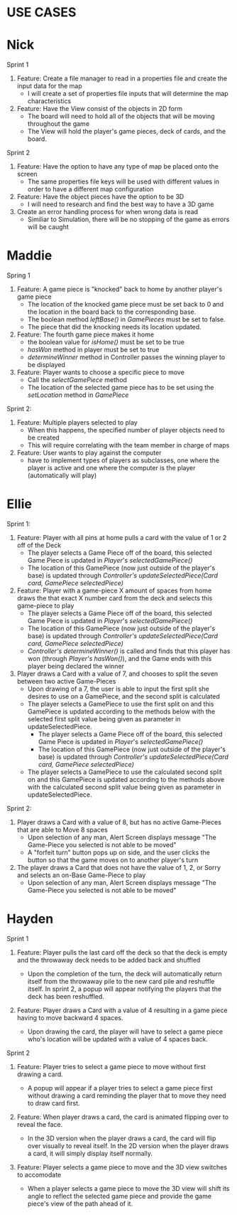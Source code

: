 # USE CASES

# Nick
Sprint 1
1. Feature: Create a file manager to read in a properties file and create the input data for the map
    - I will create a set of properties file inputs that will determine the map characteristics
2. Feature: Have the View consist of the objects in 2D form
    - The board will need to hold all of the objects that will be moving throughout the game
    - The View will hold the player's game pieces, deck of cards, and the board.

Sprint 2
1. Feature: Have the option to have any type of map be placed onto the screen
    -  The same properties file keys will be used with different values in order to have a different map configuration
3. Feature: Have the object pieces have the option to be 3D
    - I will need to research and find the best way to have a 3D game
5. Create an error handling process for when wrong data is read
    - Similiar to Simulation, there will be no stopping of the game as errors will be caught
# Maddie
Spring 1
1. Feature: A game piece is "knocked" back to home by another player's game piece
    * The location of the knocked game piece must be set back to 0 and the location in the board back to the corresponding base. 
    * The boolean method _leftBase()_ in _GamePieces_ must be set to false.
    * The piece that did the knocking needs its location updated.
2. Feature: The fourth game piece makes it home
    * the boolean value for _isHome()_ must be set to be true
    * _hasWon_ method in player must be set to true
    * _determineWinner_ method in Controller passes the winning player to be displayed
3. Feature: Player wants to choose a specific piece to move
    * Call the _selectGamePiece_ method
    * The location of the selected game piece has to be set using the _setLocation_ method in _GamePiece_

Sprint 2:
1. Feature: Multiple players selected to play
    * When this happens, the specified number of player objects need to be created
    * This will require correlating with the team member in charge of maps 
2. Feature: User wants to play against the computer
    * have to implement types of players as subclasses, one where the player is active and one where the computer is the player (automatically will play)

# Ellie
Sprint 1:
1. Feature: Player with all pins at home pulls a card with the value of 1 or 2 off of the Deck 
    * The player selects a Game Piece off of the board, this selected Game Piece is updated in _Player_'s *selectedGamePiece()*
    * The location of this GamePiece (now just outside of the player's base) is updated through *Controller's updateSelectedPiece(Card card, GamePiece selectedPiece)*
2. Feature: Player with a game-piece X amount of spaces from home draws the that exact X number card from the deck and selects this game-piece to play
    * The player selects a Game Piece off of the board, this selected Game Piece is updated in _Player_'s *selectedGamePiece()*
    * The location of this GamePiece (now just outside of the player's base) is updated through *Controller's updateSelectedPiece(Card card, GamePiece selectedPiece)*
    * *Controller's determineWinner()* is called and finds that this player has won (through *Player's hasWon()*), and the Game ends with this player being declared the winner
3. Player draws a Card with a value of 7, and chooses to split the seven between two active Game-Pieces
    * Upon drawing of a 7, the user is able to input the first split she desires to use on a GamePiece, and the second split is calculated
    * The player selects a GamePiece to use the first split on and this GamePiece is updated according to the methods below with the selected first split value being given as parameter in updateSelectedPiece.
        * The player selects a Game Piece off of the board, this selected Game Piece is updated in _Player_'s *selectedGamePiece()*
        * The location of this GamePiece (now just outside of the player's base) is updated through *Controller's updateSelectedPiece(Card card, GamePiece selectedPiece)*
    * The player selects a GamePiece to use the calculated second split on and this GamePiece is updated according to the methods above with the calculated second split value being given as parameter in updateSelectedPiece.

Sprint 2:
1. Player draws a Card with a value of 8, but has no active Game-Pieces that are able to Move 8 spaces
    * Upon selection of any man, Alert Screen displays message "The Game-Piece you selected is not able to be moved"
    * A "forfeit turn" button pops up on side, and the user clicks the button so that the game moves on to another player's turn
2. The player draws a Card that does not have the value of 1, 2, or Sorry and selects an on-Base Game-Piece to play
    * Upon selection of any man, Alert Screen displays message "The Game-Piece you selected is not able to be moved"
# Hayden
Sprint 1
1. Feature: Player pulls the last card off the deck so that the deck is empty and the throwaway deck needs to be added back and shuffled
    * Upon the completion of the turn, the deck will automatically return itself from the throwaway pile to the new card pile and reshuffle itself. In sprint 2, a popup will appear notifying the players that the deck has been reshuffled.

2. Feature: Player draws a Card with a value of 4 resulting in a game piece having to move backward 4 spaces.
    * Upon drawing the card, the player will have to select a game piece who's location will be updated with a value of 4 spaces back.

Sprint 2
1. Feature: Player tries to select a game piece to move without first drawing a card.
    * A popup will appear if a player tries to select a game piece first without drawing a card reminding the player that to move they need to draw card first.
    
3. Feature: When player draws a card, the card is animated flipping over to reveal the face.
    * In the 3D version when the player draws a card, the card will flip over visually to reveal itself. In the 2D version when the player draws a card, it will simply display itself normally.
5. Feature: Player selects a game piece to move and the 3D view switches to accomodate
    * When a player selects a game piece to move the 3D view will shift its angle to reflect the selected game piece and provide the game piece's view of the path ahead of it.